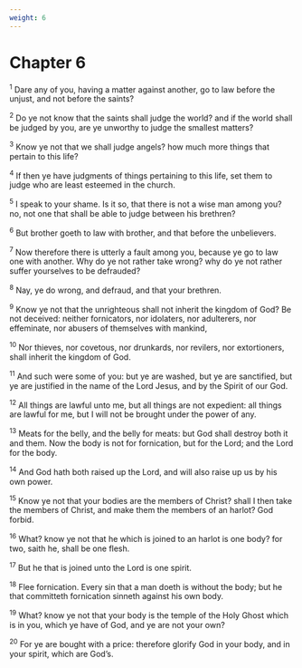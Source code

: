 ```yaml
---
weight: 6
---
```


# Chapter 6

<sup>1</sup> Dare any of you, having a matter against another, go to law before the unjust, and not before the saints? 

<sup>2</sup> Do ye not know that the saints shall judge the world? and if the world shall be judged by you, are ye unworthy to judge the smallest matters? 

<sup>3</sup> Know ye not that we shall judge angels? how much more things that pertain to this life? 

<sup>4</sup> If then ye have judgments of things pertaining to this life, set them to judge who are least esteemed in the church. 

<sup>5</sup> I speak to your shame. Is it so, that there is not a wise man among you? no, not one that shall be able to judge between his brethren? 

<sup>6</sup> But brother goeth to law with brother, and that before the unbelievers. 

<sup>7</sup> Now therefore there is utterly a fault among you, because ye go to law one with another. Why do ye not rather take wrong? why do ye not rather suffer yourselves to be defrauded? 

<sup>8</sup> Nay, ye do wrong, and defraud, and that your brethren. 

<sup>9</sup> Know ye not that the unrighteous shall not inherit the kingdom of God? Be not deceived: neither fornicators, nor idolaters, nor adulterers, nor effeminate, nor abusers of themselves with mankind, 

<sup>10</sup> Nor thieves, nor covetous, nor drunkards, nor revilers, nor extortioners, shall inherit the kingdom of God. 

<sup>11</sup> And such were some of you: but ye are washed, but ye are sanctified, but ye are justified in the name of the Lord Jesus, and by the Spirit of our God. 

<sup>12</sup> All things are lawful unto me, but all things are not expedient: all things are lawful for me, but I will not be brought under the power of any. 

<sup>13</sup> Meats for the belly, and the belly for meats: but God shall destroy both it and them. Now the body is not for fornication, but for the Lord; and the Lord for the body. 

<sup>14</sup> And God hath both raised up the Lord, and will also raise up us by his own power. 

<sup>15</sup> Know ye not that your bodies are the members of Christ? shall I then take the members of Christ, and make them the members of an harlot? God forbid. 

<sup>16</sup> What? know ye not that he which is joined to an harlot is one body? for two, saith he, shall be one flesh. 

<sup>17</sup> But he that is joined unto the Lord is one spirit. 

<sup>18</sup> Flee fornication. Every sin that a man doeth is without the body; but he that committeth fornication sinneth against his own body. 

<sup>19</sup> What? know ye not that your body is the temple of the Holy Ghost which is in you, which ye have of God, and ye are not your own? 

<sup>20</sup> For ye are bought with a price: therefore glorify God in your body, and in your spirit, which are God’s. 


